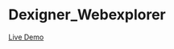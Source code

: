 # Dexigner_Webexplorer
<p>
<a class="linkedin" href="https://webexplorer.netlify.app/" target="_blank">Live Demo</a>
  </p>
